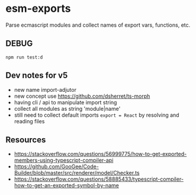 # esm-exports
Parse ecmascript modules and collect names of export vars, functions, etc.

## DEBUG
```
npm run test:d
```

## Dev notes for v5

- new name import-adjutor
- new concept use https://github.com/dsherret/ts-morph
- having cli / api to manipulate import string
- collect all modules as string 'module|name'
- still need to collect default imports `export = React` by resolving and reading files 
    

## Resources
- https://stackoverflow.com/questions/56999775/how-to-get-exported-members-using-typescript-compiler-api
- https://github.com/GooGee/Code-Builder/blob/master/src/renderer/model/Checker.ts
- https://stackoverflow.com/questions/58885433/typescript-compiler-how-to-get-an-exported-symbol-by-name
